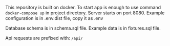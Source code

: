 This repository is built on docker. To start app is enough to use command `docker-compose up` in project directory.
Server starts on port 8080.
Example configuration is in .env.dist file, copy it as .env

Database schema is in schema.sql file.
Example data is in fixtures.sql file.

Api requests are prefixed with: `/api/`

